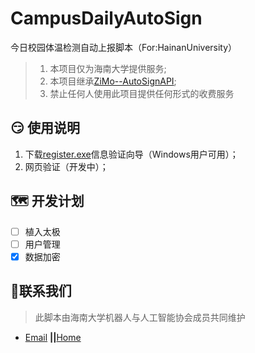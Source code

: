# CampusDailyAutoSign

今日校园体温检测自动上报脚本（For:HainanUniversity） 

> 1. 本项目仅为海南大学提供服务;
> 2. 本项目继承[ZiMo--AutoSignAPI](https://github.com/ZimoLoveShuang);
> 3. 禁止任何人使用此项目提供任何形式的收费服务

## :smirk: 使用说明

1. 下载[register.exe](https://yao.qinse.top/subscribe/register.zip)信息验证向导（Windows用户可用）；
2. 网页验证（开发中）；

## :world_map: 开发计划

- [ ] 植入太极
- [ ] 用户管理
- [x] 数据加密

## :e-mail:联系我们

> 此脚本由海南大学机器人与人工智能协会成员共同维护

- [Email](mailto:RmAlkaid@outlook.com?subject=CampusDailyAutoSign-ISSUE) **||**[Home](https://a-rai.github.io/)

